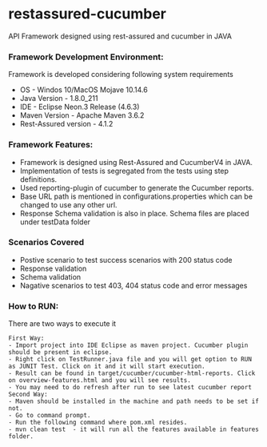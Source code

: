 # restassured-cucumber
API Framework designed using rest-assured and cucumber in JAVA


### Framework Development Environment:
Framework is developed considering following system requirements
- OS - Windos 10/MacOS Mojave 10.14.6	
- Java Version - 1.8.0_211
- IDE - Eclipse Neon.3 Release (4.6.3)
- Maven Version - Apache Maven 3.6.2
- Rest-Assured version - 4.1.2

### Framework Features:
- Framework is designed using Rest-Assured and CucumberV4 in JAVA.
- Implementation of tests is segregated from the tests using step definitions.
- Used reporting-plugin of cucumber to generate the Cucumber reports.
- Base URL path is mentioned in configurations.properties which can be changed to use any other url.
- Response Schema validation is also in place. Schema files are placed under testData folder

### Scenarios Covered
- Postive scenario to test success scenarios with 200 status code
- Response validation
- Schema validation
- Nagative scenarios to test 403, 404 status code and error messages

### How to RUN:
There are two ways to execute it
~~~~~~~~~~~~~~~
First Way:
- Import project into IDE Eclipse as maven project. Cucumber plugin should be present in eclipse.
- Right click on TestRunner.java file and you will get option to RUN as JUNIT Test. Click on it and it will start execution.
- Result can be found in target/cucumber/cucumber-html-reports. Click on overview-features.html and you will see results.
- You may need to do refresh after run to see latest cucumber report
Second Way:
- Maven should be installed in the machine and path needs to be set if not.
- Go to command prompt.
- Run the following command where pom.xml resides.
- mvn clean test  - it will run all the features available in features folder.
~~~~~~~~~~~~~~~~~~
